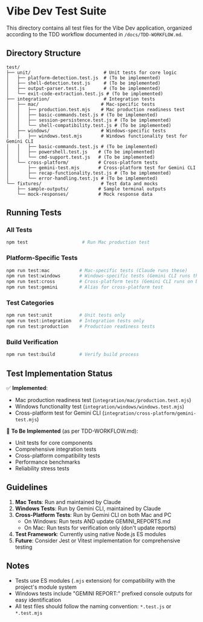 # Vibe Dev Test Suite

This directory contains all test files for the Vibe Dev application, organized according to the TDD workflow documented in `/docs/TDD-WORKFLOW.md`.

## Directory Structure

```
test/
├── unit/                           # Unit tests for core logic
│   ├── platform-detection.test.js  # (To be implemented)
│   ├── shell-detection.test.js     # (To be implemented)
│   ├── output-parser.test.js       # (To be implemented)
│   └── exit-code-extraction.test.js # (To be implemented)
├── integration/                    # Integration tests
│   ├── mac/                       # Mac-specific tests
│   │   ├── production.test.mjs    # Mac production readiness test
│   │   ├── basic-commands.test.js # (To be implemented)
│   │   ├── session-persistence.test.js # (To be implemented)
│   │   └── shell-compatibility.test.js # (To be implemented)
│   ├── windows/                   # Windows-specific tests
│   │   ├── windows.test.mjs       # Windows functionality test for Gemini CLI
│   │   ├── basic-commands.test.js # (To be implemented)
│   │   ├── powershell.test.js    # (To be implemented)
│   │   └── cmd-support.test.js   # (To be implemented)
│   └── cross-platform/           # Cross-platform tests
│       ├── gemini-test.mjs       # Cross-platform test for Gemini CLI
│       ├── recap-functionality.test.js # (To be implemented)
│       └── error-handling.test.js # (To be implemented)
└── fixtures/                      # Test data and mocks
    ├── sample-outputs/           # Sample terminal outputs
    └── mock-responses/           # Mock response data

```

## Running Tests

### All Tests
```bash
npm test                    # Run Mac production test
```

### Platform-Specific Tests
```bash
npm run test:mac           # Mac-specific tests (Claude runs these)
npm run test:windows       # Windows-specific tests (Gemini CLI runs these)
npm run test:cross         # Cross-platform tests (Gemini CLI runs on both Mac/PC)
npm run test:gemini        # Alias for cross-platform test
```

### Test Categories
```bash
npm run test:unit          # Unit tests only
npm run test:integration   # Integration tests only
npm run test:production    # Production readiness tests
```

### Build Verification
```bash
npm run test:build         # Verify build process
```

## Test Implementation Status

✅ **Implemented**:
- Mac production readiness test (`integration/mac/production.test.mjs`)
- Windows functionality test (`integration/windows/windows.test.mjs`)
- Cross-platform test for Gemini CLI (`integration/cross-platform/gemini-test.mjs`)

🔄 **To Be Implemented** (as per TDD-WORKFLOW.md):
- Unit tests for core components
- Comprehensive integration tests
- Cross-platform compatibility tests
- Performance benchmarks
- Reliability stress tests

## Guidelines

1. **Mac Tests**: Run and maintained by Claude
2. **Windows Tests**: Run by Gemini CLI, maintained by Claude
3. **Cross-Platform Tests**: Run by Gemini CLI on both Mac and PC
   - On Windows: Run tests AND update GEMINI_REPORTS.md
   - On Mac: Run tests for verification only (don't update reports)
4. **Test Framework**: Currently using native Node.js ES modules
5. **Future**: Consider Jest or Vitest implementation for comprehensive testing

## Notes

- Tests use ES modules (`.mjs` extension) for compatibility with the project's module system
- Windows tests include "GEMINI REPORT:" prefixed console outputs for easy identification
- All test files should follow the naming convention: `*.test.js` or `*.test.mjs`
